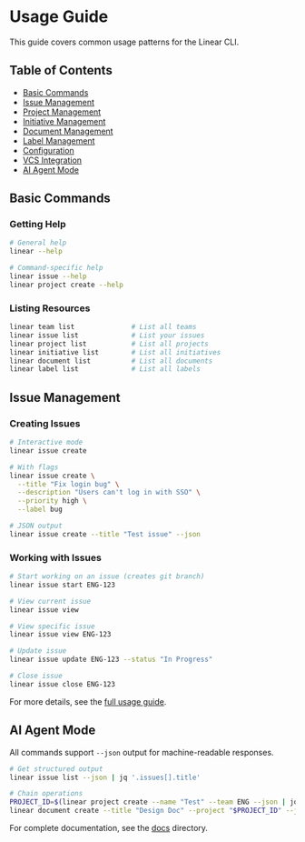# Usage Guide

This guide covers common usage patterns for the Linear CLI.

## Table of Contents

- [Basic Commands](#basic-commands)
- [Issue Management](#issue-management)
- [Project Management](#project-management)
- [Initiative Management](#initiative-management)
- [Document Management](#document-management)
- [Label Management](#label-management)
- [Configuration](#configuration)
- [VCS Integration](#vcs-integration)
- [AI Agent Mode](#ai-agent-mode)

## Basic Commands

### Getting Help

```bash
# General help
linear --help

# Command-specific help
linear issue --help
linear project create --help
```

### Listing Resources

```bash
linear team list              # List all teams
linear issue list             # List your issues
linear project list           # List all projects
linear initiative list        # List all initiatives
linear document list          # List all documents
linear label list             # List all labels
```

## Issue Management

### Creating Issues

```bash
# Interactive mode
linear issue create

# With flags
linear issue create \
  --title "Fix login bug" \
  --description "Users can't log in with SSO" \
  --priority high \
  --label bug

# JSON output
linear issue create --title "Test issue" --json
```

### Working with Issues

```bash
# Start working on an issue (creates git branch)
linear issue start ENG-123

# View current issue
linear issue view

# View specific issue
linear issue view ENG-123

# Update issue
linear issue update ENG-123 --status "In Progress"

# Close issue
linear issue close ENG-123
```

For more details, see the [full usage guide](./USAGE.md).

## AI Agent Mode

All commands support `--json` output for machine-readable responses.

```bash
# Get structured output
linear issue list --json | jq '.issues[].title'

# Chain operations
PROJECT_ID=$(linear project create --name "Test" --team ENG --json | jq -r '.project.id')
linear document create --title "Design Doc" --project "$PROJECT_ID" --json
```

For complete documentation, see the [docs](./docs) directory.
